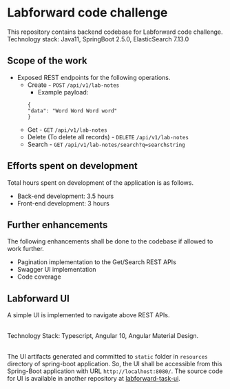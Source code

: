 # Labforward code challenge
This repository contains backend codebase for Labforward code challenge.
<br>Technology stack: Java11, SpringBoot 2.5.0, ElasticSearch 7.13.0

## Scope of the work
* Exposed REST endpoints for the following operations.
    * Create - `POST` `/api/v1/lab-notes`
        * Example payload: 
      ```
      {
      "data": "Word Word Word word"
      }
      ```
    * Get - `GET` `/api/v1/lab-notes`
    * Delete (To delete all records) - `DELETE` `/api/v1/lab-notes`
    * Search - `GET` `/api/v1/lab-notes/search?q=searchstring`

## Efforts spent on development
Total hours spent on development of the application is as follows.
* Back-end development: 3.5 hours
* Front-end development: 3 hours

## Further enhancements
The following enhancements shall be done to the codebase if allowed to work further.
* Pagination implementation to the Get/Search REST APIs
* Swagger UI implementation
* Code coverage

## Labforward UI
A simple UI is implemented to navigate above REST APIs. 

<br>Technology Stack: Typescript, Angular 10, Angular Material Design.

<br>The UI artifacts generated and committed to `static` folder in `resources` directory of spring-boot application.
So, the UI shall be accessible from this Spring-Boot application with URL `http://localhost:8080/`.
The source code for UI is available in another repository at [labforward-task-ui](https://github.com/purushred/labforward-task-ui).
